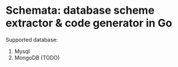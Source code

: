 Schemata: database scheme extractor & code generator in Go
==========================================================

Supported database:

1. Mysql
2. MongoDB (TODO)
